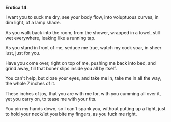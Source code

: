 **Erotica 14**.

I want you to suck me dry, see your body flow, into voluptuous curves, in dim light, of a lamp shade.

As you walk back into the room, from the shower, wrapped in a towel, still wet everywhere, leaking like a running tap.

As you stand in front of me, seduce me true, watch my cock soar, in sheer lust, just for you.

Have you come over, right on top of me, pushing me back into bed, and grind away, till that boner slips inside you all by itself.

You can't help, but close your eyes, and take me in, take me in all the way, the whole 7 inches of it.

These inches of joy, that you are with me for, with you cumming all over it, yet you carry on, to tease me with your tits.

You pin my hands down, so I can't spank you, without putting up a fight, just to hold your neck/let you bite my fingers, as you fuck me right.
